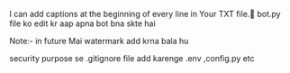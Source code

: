 I can add captions at the beginning of every line in Your TXT file.📝
bot.py
file ko edit kr aap apna bot bna skte hai 

Note:- in future Mai watermark add krna bala hu 

security purpose se .gitignore file add karenge .env ,config.py etc 
